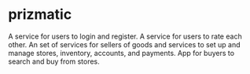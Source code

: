 # prizmatic
A service for users to login and register.
A service for users to rate each other.
An set of services for sellers of goods and services to set up and manage stores, inventory, accounts, and payments.
App for buyers to search and buy from stores.
